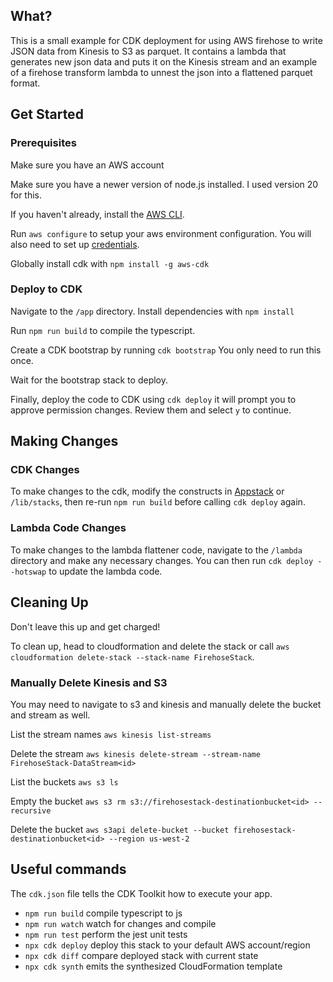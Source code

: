 ## What?
This is a small example for CDK deployment for using AWS firehose to write JSON data from Kinesis to S3 as parquet. It contains a lambda that generates new json data and puts it on the Kinesis stream and an example of a firehose transform lambda to unnest the json into a flattened parquet format.

## Get Started

### Prerequisites
Make sure you have an AWS account

Make sure you have a newer version of node.js installed. I used version 20 for this.

If you haven't already, install the [AWS CLI](https://docs.aws.amazon.com/cli/latest/userguide/getting-started-install.html).

Run `aws configure` to setup your aws environment configuration. You will also need to set up [credentials](https://docs.aws.amazon.com/cli/latest/userguide/cli-configure-files.html).

Globally install cdk with `npm install -g aws-cdk`

### Deploy to CDK

Navigate to the `/app` directory. Install dependencies with `npm install`

Run `npm run build` to compile the typescript.

Create a CDK bootstrap by running `cdk bootstrap` You only need to run this once.

Wait for the bootstrap stack to deploy.

Finally, deploy the code to CDK using `cdk deploy` it will prompt you to approve permission changes. Review them and select `y` to continue.

## Making Changes

### CDK Changes
To make changes to the cdk, modify the constructs in [Appstack](lib/AppStack.ts) or `/lib/stacks`, then re-run `npm run build` before calling `cdk deploy` again.

### Lambda Code Changes

To make changes to the lambda flattener code, navigate to the `/lambda` directory and make any necessary changes. You can then run `cdk deploy --hotswap` to update the lambda code.

## Cleaning Up

Don't leave this up and get charged!

To clean up, head to cloudformation and delete the stack or call `aws cloudformation delete-stack --stack-name FirehoseStack`. 

### Manually Delete Kinesis and S3
You may need to navigate to s3 and kinesis and manually delete the bucket and stream as well.

List the stream names `aws kinesis list-streams`

Delete the stream `aws kinesis delete-stream --stream-name FirehoseStack-DataStream<id>`

List the buckets `aws s3 ls`

Empty the bucket `aws s3 rm s3://firehosestack-destinationbucket<id> --recursive`

Delete the bucket `aws s3api delete-bucket --bucket firehosestack-destinationbucket<id> --region us-west-2`

## Useful commands

The `cdk.json` file tells the CDK Toolkit how to execute your app.


* `npm run build`   compile typescript to js
* `npm run watch`   watch for changes and compile
* `npm run test`    perform the jest unit tests
* `npx cdk deploy`  deploy this stack to your default AWS account/region
* `npx cdk diff`    compare deployed stack with current state
* `npx cdk synth`   emits the synthesized CloudFormation template
